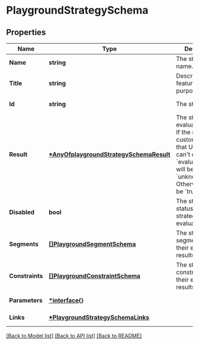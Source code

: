 # PlaygroundStrategySchema

## Properties

| Name            | Type                                                                                | Description                                                                                                                                                                                                                         | Notes                        |
| --------------- | ----------------------------------------------------------------------------------- | ----------------------------------------------------------------------------------------------------------------------------------------------------------------------------------------------------------------------------------- | ---------------------------- |
| **Name**        | **string**                                                                          | The strategy&#x27;s name.                                                                                                                                                                                                           | [default to null]            |
| **Title**       | **string**                                                                          | Description of the feature&#x27;s purpose.                                                                                                                                                                                          | [optional] [default to null] |
| **Id**          | **string**                                                                          | The strategy&#x27;s id.                                                                                                                                                                                                             | [default to null]            |
| **Result**      | [**\*AnyOfplaygroundStrategySchemaResult**](AnyOfplaygroundStrategySchemaResult.md) | The strategy&#x27;s evaluation result. If the strategy is a custom strategy that Unleash can&#x27;t evaluate, &#x60;evaluationStatus&#x60; will be &#x60;unknown&#x60;. Otherwise, it will be &#x60;true&#x60; or &#x60;false&#x60; | [default to null]            |
| **Disabled**    | **bool**                                                                            | The strategy&#x27;s status. Disabled strategies are not evaluated                                                                                                                                                                   | [default to null]            |
| **Segments**    | [**[]PlaygroundSegmentSchema**](playgroundSegmentSchema.md)                         | The strategy&#x27;s segments and their evaluation results.                                                                                                                                                                          | [default to null]            |
| **Constraints** | [**[]PlaygroundConstraintSchema**](playgroundConstraintSchema.md)                   | The strategy&#x27;s constraints and their evaluation results.                                                                                                                                                                       | [default to null]            |
| **Parameters**  | [**\*interface{}**](map.md)                                                         |                                                                                                                                                                                                                                     | [default to null]            |
| **Links**       | [**\*PlaygroundStrategySchemaLinks**](playgroundStrategySchema_links.md)            |                                                                                                                                                                                                                                     | [default to null]            |

[[Back to Model list]](../README.md#documentation-for-models) [[Back to API list]](../README.md#documentation-for-api-endpoints) [[Back to README]](../README.md)
